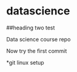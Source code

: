# datascience

##heading two test

Data science course repo


Now try the first commit


*git linux setup

